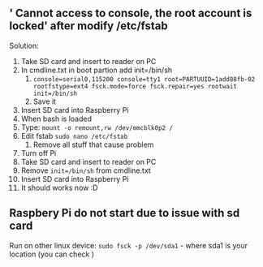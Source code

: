 ## ' Cannot access to console, the root account is locked' after modify /etc/fstab

Solution:

1. Take SD card and insert to reader on PC
2. In cmdline.txt in boot partion add init=/bin/sh
    1. `console=serial0,115200 console=tty1 root=PARTUUID=1add88fb-02 rootfstype=ext4 fsck.mode=force fsck.repair=yes rootwait init=/bin/sh`
    2. Save it
3. Insert SD card into Raspberry Pi
4. When bash is loaded
5. Type: `mount -o remount,rw /dev/mmcblk0p2 / `
6. Edit fstab `sudo nano /etc/fstab`
    1. Remove all stuff that cause problem
7. Turn off Pi
8. Take SD card and insert to reader on PC
9. Remove `init=/bin/sh` from cmdline.txt
10. Insert SD card into Raspberry Pi
11. It should works now :D

## Raspbery Pi do not start due to issue with sd card

Run on other linux device:
`sudo fsck -p /dev/sda1` - where sda1 is your location (you can check ) 
